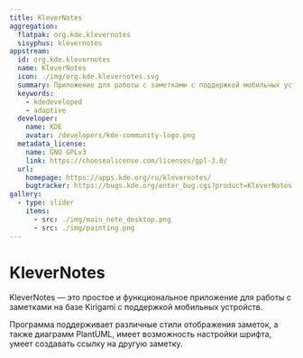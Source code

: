 ```yaml
---
title: KleverNotes
aggregation:
  flatpak: org.kde.klevernotes
  sisyphus: klevernotes
appstream:
  id: org.kde.klevernotes
  name: KleverNotes
  icon: ./img/org.kde.klevernotes.svg
  summary: Приложение для работы с заметками с поддержкой мобильных устройств.
  keywords:
    - kdedeveloped
    - adaptive
  developer:
    name: KDE
    avatar: /developers/kde-community-logo.png
  metadata_license:
    name: GNU GPLv3
    link: https://choosealicense.com/licenses/gpl-3.0/
  url:
    homepage: https://apps.kde.org/ru/klevernotes/
    bugtracker: https://bugs.kde.org/enter_bug.cgi?product=KleverNotes
gallery:
  - type: slider
    items:
      - src: ./img/main_note_desktop.png
      - src: ./img/painting.png
---
```


# KleverNotes

KleverNotes — это простое и функциональное приложение для работы с заметками на базе Kirigami с поддержкой мобильных устройств.

Программа поддерживает различные стили отображения заметок, а также диаграмм PlantUML, имеет возможность настройки шрифта, умеет создавать ссылку на другую заметку.

<GalleryALT />

<!--@include: @apps/.parts/install/content-repo.md-->
<!--@include: @apps/.parts/install/content-flatpak.md-->
